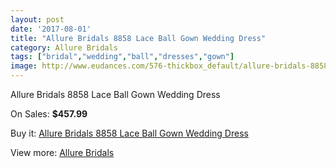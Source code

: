 ```yaml
---
layout: post
date: '2017-08-01'
title: "Allure Bridals 8858 Lace Ball Gown Wedding Dress"
category: Allure Bridals
tags: ["bridal","wedding","ball","dresses","gown"]
image: http://www.eudances.com/576-thickbox_default/allure-bridals-8858-lace-ball-gown-wedding-dress.jpg
---
```

Allure Bridals 8858 Lace Ball Gown Wedding Dress

On Sales: **$457.99**
<a href="https://www.eudances.com/en/allure-bridals/181-allure-bridals-8858-lace-ball-gown-wedding-dress.html"><amp-img layout="responsive" width="600" height="600" src="//www.eudances.com/576-thickbox_default/allure-bridals-8858-lace-ball-gown-wedding-dress.jpg" alt="Allure Bridals 8858 Lace Ball Gown Wedding Dress 0" /></a>
<a href="https://www.eudances.com/en/allure-bridals/181-allure-bridals-8858-lace-ball-gown-wedding-dress.html"><amp-img layout="responsive" width="600" height="600" src="//www.eudances.com/578-thickbox_default/allure-bridals-8858-lace-ball-gown-wedding-dress.jpg" alt="Allure Bridals 8858 Lace Ball Gown Wedding Dress 1" /></a>
<a href="https://www.eudances.com/en/allure-bridals/181-allure-bridals-8858-lace-ball-gown-wedding-dress.html"><amp-img layout="responsive" width="600" height="600" src="//www.eudances.com/577-thickbox_default/allure-bridals-8858-lace-ball-gown-wedding-dress.jpg" alt="Allure Bridals 8858 Lace Ball Gown Wedding Dress 2" /></a>

Buy it: [Allure Bridals 8858 Lace Ball Gown Wedding Dress](https://www.eudances.com/en/allure-bridals/181-allure-bridals-8858-lace-ball-gown-wedding-dress.html "Allure Bridals 8858 Lace Ball Gown Wedding Dress")

View more: [Allure Bridals](https://www.eudances.com/en/2-allure-bridals "Allure Bridals")